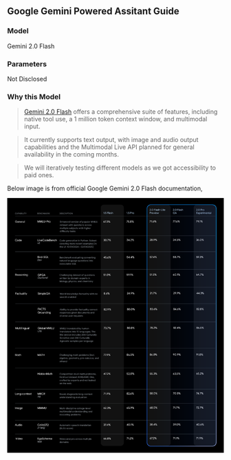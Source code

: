 ## Google Gemini Powered Assitant Guide

### Model
Gemini 2.0 Flash

### Parameters
Not Disclosed

### Why this Model
> [Gemini 2.0 Flash](https://developers.googleblog.com/en/gemini-2-family-expands/) offers a comprehensive suite of features, including native tool use, a 1 million token context window, and multimodal input. 

> It currently supports text output, with image and audio output capabilities and the Multimodal Live API planned for general availability in the coming months.

> We will iteratively testing different models as we got accessibility to paid ones.


Below image is from official Google Gemini 2.0 Flash documentation,

![Google Gemini 2.0 Flash](./image.png)
